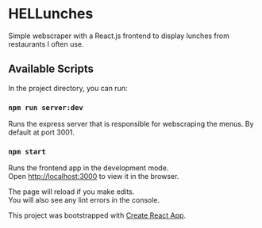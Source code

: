 # HELLunches

Simple webscraper with a React.js frontend to display lunches from restaurants I
often use.

## Available Scripts

In the project directory, you can run:

### `npm run server:dev`

Runs the express server that is responsible for webscraping the menus. By
default at port 3001.

### `npm start`

Runs the frontend app in the development mode.<br> Open
[http://localhost:3000](http://localhost:3000) to view it in the browser.

The page will reload if you make edits.<br> You will also see any lint errors in
the console.

This project was bootstrapped with
[Create React App](https://github.com/facebook/create-react-app).
